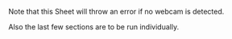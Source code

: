 Note that this Sheet will throw an error if no webcam is detected.

Also the last few sections are to be run individually.
